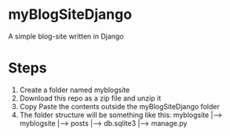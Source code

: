 # myBlogSiteDjango
A simple blog-site written in Django 

# Steps
1) Create a folder named myblogsite
2) Download this repo as a zip file and unzip it
3) Copy Paste the contents outside the myBlogSiteDjango folder
4) The folder structure will be something like this:
myblogsite
|--> myblogsite
|--> posts
|--> db.sqlite3
|--> manage.py
